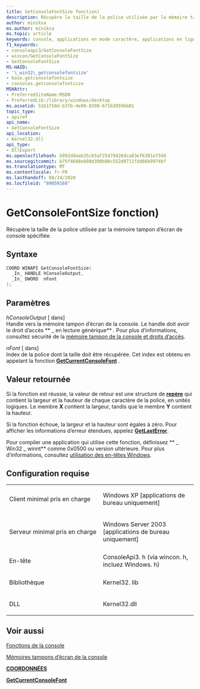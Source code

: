 ```yaml
---
title: GetConsoleFontSize fonction)
description: Récupère la taille de la police utilisée par la mémoire tampon d’écran de console spécifiée.
author: miniksa
ms.author: miniksa
ms.topic: article
keywords: console, applications en mode caractère, applications en ligne de commande, applications Terminal Server, API de console
f1_keywords:
- consoleapi3/GetConsoleFontSize
- wincon/GetConsoleFontSize
- GetConsoleFontSize
MS-HAID:
- '\_win32\_getconsolefontsize'
- base.getconsolefontsize
- consoles.getconsolefontsize
MSHAttr:
- PreferredSiteName:MSDN
- PreferredLib:/library/windows/desktop
ms.assetid: 51b1f58d-b3fb-4e09-8398-671b3959bb01
topic_type:
- apiref
api_name:
- GetConsoleFontSize
api_location:
- Kernel32.dll
api_type:
- DllExport
ms.openlocfilehash: b992ddaab35cb5af25479426dca83ef6381e73dd
ms.sourcegitcommit: b75f4688e080d300b80c552d0711fdd86b9974bf
ms.translationtype: MT
ms.contentlocale: fr-FR
ms.lasthandoff: 08/24/2020
ms.locfileid: "89059168"
---
```

# <a name="getconsolefontsize-function"></a>GetConsoleFontSize fonction)


Récupère la taille de la police utilisée par la mémoire tampon d’écran de console spécifiée.

<a name="syntax"></a>Syntaxe
------

```C
COORD WINAPI GetConsoleFontSize(
  _In_ HANDLE hConsoleOutput,
  _In_ DWORD  nFont
);
```

<a name="parameters"></a>Paramètres
----------

*hConsoleOutput* \[ dans\]  
Handle vers la mémoire tampon d’écran de la console. Le handle doit avoir le droit d’accès ** \_ en lecture générique** . Pour plus d’informations, consultez sécurité de la [mémoire tampon de la console et droits d’accès](console-buffer-security-and-access-rights.md).

*nFont* \[ dans\]  
Index de la police dont la taille doit être récupérée. Cet index est obtenu en appelant la fonction [**GetCurrentConsoleFont**](getcurrentconsolefont.md) .

<a name="return-value"></a>Valeur retournée
------------

Si la fonction est réussie, la valeur de retour est une structure de [**repère**](coord-str.md) qui contient la largeur et la hauteur de chaque caractère de la police, en unités logiques. Le membre **X** contient la largeur, tandis que le membre **Y** contient la hauteur.

Si la fonction échoue, la largeur et la hauteur sont égales à zéro. Pour afficher les informations d’erreur étendues, appelez [**GetLastError**](https://msdn.microsoft.com/library/windows/desktop/ms679360).

Pour compiler une application qui utilise cette fonction, définissez ** \_ Win32 \_ winnt** comme 0x0500 ou version ultérieure. Pour plus d’informations, consultez [utilisation des en-têtes Windows](https://msdn.microsoft.com/library/windows/desktop/aa383745).

<a name="requirements"></a>Configuration requise
------------

<table>
<colgroup>
<col width="50%" />
<col width="50%" />
</colgroup>
<tbody>
<tr class="odd">
<td><p>Client minimal pris en charge</p></td>
<td><p>Windows XP [applications de bureau uniquement]</p></td>
</tr>
<tr class="even">
<td><p>Serveur minimal pris en charge</p></td>
<td><p>Windows Server 2003 [applications de bureau uniquement]</p></td>
</tr>
<tr class="odd">
<td><p>En-tête</p></td>
<td>ConsoleApi3. h (via wincon. h, incluez Windows. h)</td>
</tr>
<tr class="even">
<td><p>Bibliothèque</p></td>
<td>Kernel32. lib</td>
</tr>
<tr class="odd">
<td><p>DLL</p></td>
<td>Kernel32.dll</td>
</tr>
<tr class="even">
</tr>
<tr class="odd">
</tr>
<tr class="even">
</tr>
</tbody>
</table>

## <a name="span-idsee_alsospansee-also"></a><span id="see_also"></span>Voir aussi


[Fonctions de la console](console-functions.md)

[Mémoires tampons d’écran de la console](console-screen-buffers.md)

[**COORDONNÉES**](coord-str.md)

[**GetCurrentConsoleFont**](getcurrentconsolefont.md)

 

 




